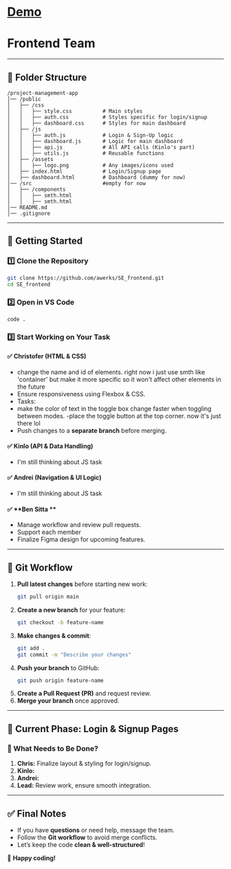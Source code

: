 # [Demo]("https://se-project.up.railway.app/")

# **Frontend Team**

---

## 📂 **Folder Structure**

```
/project-management-app
│── /public
│   ├── /css
│   │   ├── style.css          # Main styles
│   │   ├── auth.css           # Styles specific for login/signup
│   │   ├── dashboard.css      # Styles for main dashboard
│   ├── /js
│   │   ├── auth.js            # Login & Sign-Up logic
│   │   ├── dashboard.js       # Logic for main dashboard
│   │   ├── api.js             # All API calls (Kinlo's part)
│   │   ├── utils.js           # Reusable functions
│   ├── /assets
│   │   ├── logo.png           # Any images/icons used
│   ├── index.html             # Login/Signup page
│   ├── dashboard.html         # Dashboard (dummy for now)
│── /src                       #empty for now
│   ├── /components
│   │   ├── smth.html
│   │   ├── smth.html
│── README.md
│── .gitignore
```

---

## 🚀 **Getting Started**

### **1️⃣ Clone the Repository**

```bash
git clone https://github.com/awerks/SE_frontend.git
cd SE_frontend
```

### **2️⃣ Open in VS Code**

```bash
code .
```

### **3️⃣ Start Working on Your Task**

#### ✅ **Christofer (HTML & CSS)**

- change the name and id of elements. right now i just use smth like 'container' but make it more specific so it won't affect other elements in the future
- Ensure responsiveness using Flexbox & CSS.
- Tasks:
- make the color of text in the toggle box change faster when toggling between modes.
  -place the toggle button at the top corner. now it's just there lol
- Push changes to a **separate branch** before merging.

#### ✅ **Kinlo (API & Data Handling)**

- I'm still thinking about JS task

#### ✅ **Andrei (Navigation & UI Logic)**

- I'm still thinking about JS task

#### ✅ **Ben Sitta **

- Manage workflow and review pull requests.
- Support each member
- Finalize Figma design for upcoming features.

---

## 🔄 **Git Workflow**

1. **Pull latest changes** before starting new work:
   ```bash
   git pull origin main
   ```
2. **Create a new branch** for your feature:
   ```bash
   git checkout -b feature-name
   ```
3. **Make changes & commit**:
   ```bash
   git add .
   git commit -m "Describe your changes"
   ```
4. **Push your branch** to GitHub:
   ```bash
   git push origin feature-name
   ```
5. **Create a Pull Request (PR)** and request review.
6. **Merge your branch** once approved.

---

## 📅 **Current Phase: Login & Signup Pages**

### **🔹 What Needs to Be Done?**

1. **Chris:** Finalize layout & styling for login/signup.
2. **Kinlo:**
3. **Andrei:**
4. **Lead:** Review work, ensure smooth integration.

---

## ✅ **Final Notes**

- If you have **questions** or need help, message the team.
- Follow the **Git workflow** to avoid merge conflicts.
- Let’s keep the code **clean & well-structured**!

🚀 **Happy coding!**
